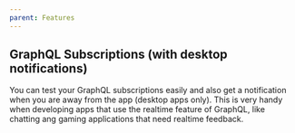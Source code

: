 ```yaml
---
parent: Features
---
```


## GraphQL Subscriptions (with desktop notifications)

You can test your GraphQL subscriptions easily and also get a notification when you are away from the
app (desktop apps only). This is very handy when developing apps that use the realtime feature of
GraphQL, like chatting ang gaming applications that need realtime feedback.
